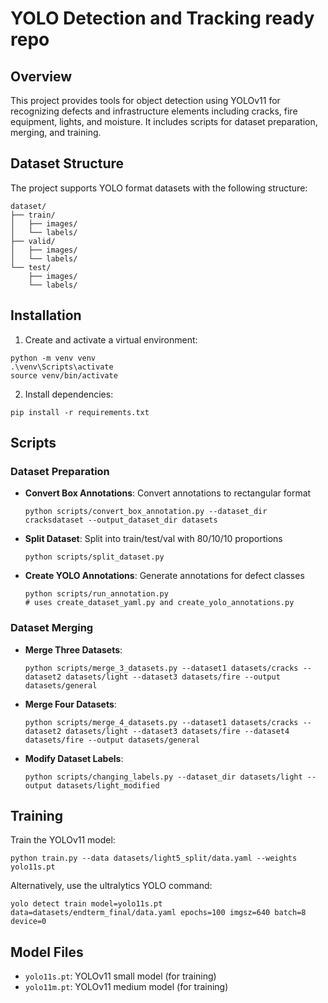 # YOLO Detection and Tracking ready repo

## Overview
This project provides tools for object detection using YOLOv11 for recognizing defects and infrastructure elements including cracks, fire equipment, lights, and moisture. It includes scripts for dataset preparation, merging, and training.

## Dataset Structure
The project supports YOLO format datasets with the following structure:
```
dataset/
├── train/
│   ├── images/
│   └── labels/
├── valid/
│   ├── images/
│   └── labels/
└── test/
    ├── images/
    └── labels/
```

## Installation

1. Create and activate a virtual environment:
```
python -m venv venv
.\venv\Scripts\activate
source venv/bin/activate
```

2. Install dependencies:
```
pip install -r requirements.txt
```

## Scripts

### Dataset Preparation

- **Convert Box Annotations**: Convert annotations to rectangular format
  ```
  python scripts/convert_box_annotation.py --dataset_dir cracksdataset --output_dataset_dir datasets
  ```

- **Split Dataset**: Split into train/test/val with 80/10/10 proportions
  ```
  python scripts/split_dataset.py
  ```

- **Create YOLO Annotations**: Generate annotations for defect classes
  ```
  python scripts/run_annotation.py
  # uses create_dataset_yaml.py and create_yolo_annotations.py
  ```

### Dataset Merging

- **Merge Three Datasets**:
  ```
  python scripts/merge_3_datasets.py --dataset1 datasets/cracks --dataset2 datasets/light --dataset3 datasets/fire --output datasets/general
  ```

- **Merge Four Datasets**:
  ```
  python scripts/merge_4_datasets.py --dataset1 datasets/cracks --dataset2 datasets/light --dataset3 datasets/fire --dataset4 datasets/fire --output datasets/general
  ```

- **Modify Dataset Labels**:
  ```
  python scripts/changing_labels.py --dataset_dir datasets/light --output datasets/light_modified
  ```

## Training

Train the YOLOv11 model:
```
python train.py --data datasets/light5_split/data.yaml --weights yolo11s.pt
```

Alternatively, use the ultralytics YOLO command:
```
yolo detect train model=yolo11s.pt data=datasets/endterm_final/data.yaml epochs=100 imgsz=640 batch=8 device=0
```


## Model Files

- `yolo11s.pt`: YOLOv11 small model (for training)
- `yolo11m.pt`: YOLOv11 medium model (for training)
